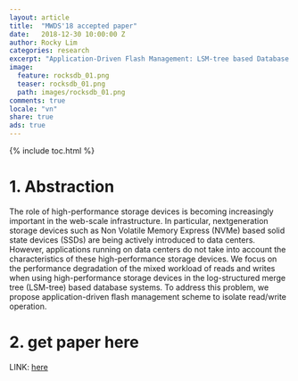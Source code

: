 ```yaml
---
layout: article
title:  "MWDS'18 accepted paper"
date:   2018-12-30 10:00:00 Z
author: Rocky Lim
categories: research
excerpt: "Application-Driven Flash Management: LSM-tree based Database Optimization through Read/Write Isolation"
image:
  feature: rocksdb_01.png
  teaser: rocksdb_01.png
  path: images/rocksdb_01.png
comments: true
locale: "vn"
share: true
ads: true
---
```


{% include toc.html %}

# 1. Abstraction
The role of high-performance storage devices is becoming increasingly important in the web-scale infrastructure. In particular, nextgeneration storage devices such as Non Volatile Memory Express (NVMe) based solid state devices (SSDs) are being actively introduced to data centers. However, applications running on data centers do not take into account the characteristics of these high-performance storage devices. We focus on the performance degradation of the mixed workload of reads and writes when using high-performance storage devices in the log-structured merge tree (LSM-tree) based database systems. To address this problem, we propose application-driven flash management scheme to isolate read/write operation.

# 2. get paper here
LINK: [here](https://github.com/RockyLim92/RockyLim92.github.io/blob/master/publication/rocky_mwds18.pdf)

